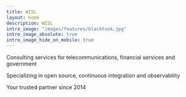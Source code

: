 ```yaml
---
title: WISL
layout: home
description: WISL
intro_image: "images/features/blacktusk.jpg"
intro_image_absolute: true
intro_image_hide_on_mobile: true
---
```


Consulting services for telecommunications, financial services and government

Specializing in open source, continuous integration and observability

Your trusted partner since 2014